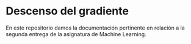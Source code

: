 # Descenso del gradiente
En este repositorio damos la documentación pertinente en relación a la segunda entrega de la asignatura de Machine Learning.
